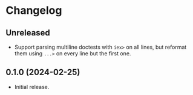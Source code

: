 # Changelog

## Unreleased

- Support parsing multiline doctests with `iex>` on all lines, but reformat them using `...>` on every line but the first one.

## 0.1.0 (2024-02-25)

- Initial release.
